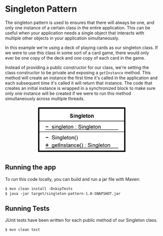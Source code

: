 # Singleton Pattern

The singleton pattern is used to ensures that there will always be one, and only one instance of a certain class in
the entire application. This can be useful when your application needs a single object that interacts with multiple
other objects in your application simultaneously.

In this example we're using a deck of playing cards as our singleton class. If we were to use this class in some sort of
a card game, there would only ever be one copy of the deck and one copy of each card in the game.

Instead of providing a public constructor for our class, we're setting the class constructor to be private and exposing
a `getInstance` method. This method will create an instance the first time it's called in the application and each
subsequent time it's called it will return that instance. The code that creates an initial instance is wrapped in a
synchronized block to make sure only one instance will be created if we were to run this method simultaneously across
multiple threads.

<p align="center">
    <img width="300" src="/singleton-pattern/images/SingletonClass.png">
</p>

## Running the app

To run this code locally, you can build and run a jar file with Maven:

```
$ mvn clean install -DskipTests
$ java -jar target/singleton-pattern-1.0-SNAPSHOT.jar
```

## Running Tests

JUnit tests have been written for each public method of our Singleton class.

```
$ mvn clean test
```
